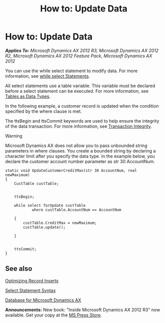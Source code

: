 ﻿---
title: 'How to: Update Data'
TOCTitle: 'How to: Update Data'
ms:assetid: 91f7409a-7aff-430a-bac9-152f4a07f372
ms:mtpsurl: https://msdn.microsoft.com/en-us/library/Aa661155(v=AX.60)
ms:contentKeyID: 35247437
ms.date: 05/18/2015
mtps_version: v=AX.60
---

# How to: Update Data 


_**Applies To:** Microsoft Dynamics AX 2012 R3, Microsoft Dynamics AX 2012 R2, Microsoft Dynamics AX 2012 Feature Pack, Microsoft Dynamics AX 2012_

You can use the while select statement to modify data. For more information, see [while select Statements](while-select-statements.md).

All select statements use a table variable. This variable must be declared before a select statement can be executed. For more information, see [Tables as Data Types](tables-as-data-types.md).

In the following example, a customer record is updated when the condition specified by the where clause is met.

The ttsBegin and ttsCommit keywords are used to help ensure the integrity of the data transaction. For more information, see [Transaction Integrity](transaction-integrity.md).


> [!WARNING]
> <P>Microsoft Dynamics AX does not allow you to pass unbounded string parameters in where clauses. You create a bounded string by declaring a character limit after you specify the data type. In the example below, you declare the customer account number parameter as str 30 AccountNum.</P>



    static void UpdateCustomerCreditMax(str 30 AccountNum, real newMaximum)
    {
        CustTable custTable;
    
    
        ttsBegin;
     
        while select forUpdate custTable        
                where custTable.AccountNum == AccountNum
                  
        {
            custTable.CreditMax = newMaximum;
            custTable.update();
            
        }
      
        
        ttsCommit;
    }

## See also

[Optimizing Record Inserts](optimizing-record-inserts.md)

[Select Statement Syntax](select-statement-syntax.md)

[Database for Microsoft Dynamics AX](database-for-microsoft-dynamics-ax.md)

  
**Announcements:** New book: "Inside Microsoft Dynamics AX 2012 R3" now available. Get your copy at the [MS Press Store](https://www.microsoftpressstore.com/store/inside-microsoft-dynamics-ax-2012-r3-9780735685109).

